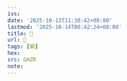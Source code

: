 ```yaml
---
ivs:
date: '2025-10-13T11:30:42+08:00'
lastmod: '2025-10-14T06:42:24+08:00'
title: 󰦴
url: 󰦴
tags: [窮]
hex: 
src: GHZR
note:
---
```

